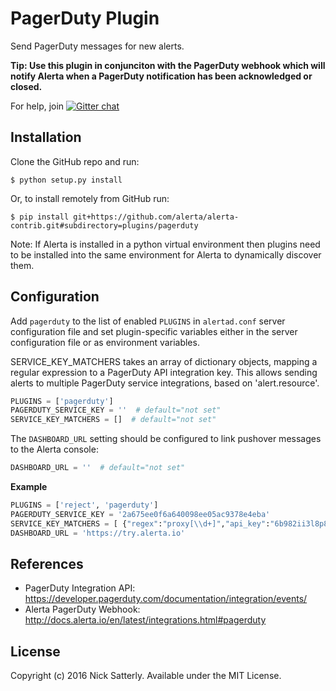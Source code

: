 PagerDuty Plugin
================

Send PagerDuty messages for new alerts.

**Tip: Use this plugin in conjunciton with the PagerDuty webhook which will notify
Alerta when a PagerDuty notification has been acknowledged or closed.**

For help, join [![Gitter chat](https://badges.gitter.im/alerta/chat.png)](https://gitter.im/alerta/chat)

Installation
------------

Clone the GitHub repo and run:

    $ python setup.py install

Or, to install remotely from GitHub run:

    $ pip install git+https://github.com/alerta/alerta-contrib.git#subdirectory=plugins/pagerduty

Note: If Alerta is installed in a python virtual environment then plugins
need to be installed into the same environment for Alerta to dynamically
discover them.

Configuration
-------------

Add `pagerduty` to the list of enabled `PLUGINS` in `alertad.conf` server
configuration file and set plugin-specific variables either in the
server configuration file or as environment variables.

SERVICE_KEY_MATCHERS takes an array of dictionary objects, mapping a regular
expression to a PagerDuty API integration key.  This allows sending alerts to
multiple PagerDuty service integrations, based on 'alert.resource'.

```python
PLUGINS = ['pagerduty']
PAGERDUTY_SERVICE_KEY = ''  # default="not set"
SERVICE_KEY_MATCHERS = []  # default="not set"
```

The `DASHBOARD_URL` setting should be configured to link pushover messages to
the Alerta console:

```python
DASHBOARD_URL = ''  # default="not set"
```

**Example**

```python
PLUGINS = ['reject', 'pagerduty']
PAGERDUTY_SERVICE_KEY = '2a675ee0f6a640098ee05ac9378e4eba'
SERVICE_KEY_MATCHERS = [ {"regex":"proxy[\\d+]","api_key":"6b982ii3l8p834566oo13zx9477p1zxd"} ]
DASHBOARD_URL = 'https://try.alerta.io'
```

References
----------

  * PagerDuty Integration API: https://developer.pagerduty.com/documentation/integration/events/
  * Alerta PagerDuty Webhook: http://docs.alerta.io/en/latest/integrations.html#pagerduty

License
-------

Copyright (c) 2016 Nick Satterly. Available under the MIT License.
